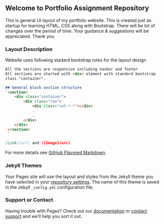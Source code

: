 ## Welcome to Portfolio Assignment Repository

This is general UI layout of my portfolio website.
This is created just as startup for learning HTML, CSS along with Bootstrap.
There will be lot of changes over the period of time. 
Your guidance & suggestions will be appreciated. Thank you

### Layout Description

Website uses following stadard bootstrap rules for the layout design
```markdown
All the sections are responsive including navbar and footer
All sections are started with <div> element with standard bootstrap 
class "container".  

## General block section structure
`<section>
    <div class="container">
        <div class="row">
            <div class="col-*-*"></div>
            .
            .
        </div>
    </div>
 </section>
 `

[Link](url) and ![Image](src)
```

For more details see [GitHub Flavored Markdown](https://guides.github.com/features/mastering-markdown/).

### Jekyll Themes

Your Pages site will use the layout and styles from the Jekyll theme you have selected in your [repository settings](https://github.com/malianurag/portfolio-assign/settings). The name of this theme is saved in the Jekyll `_config.yml` configuration file.

### Support or Contact

Having trouble with Pages? Check out our [documentation](https://help.github.com/categories/github-pages-basics/) or [contact support](https://github.com/contact) and we’ll help you sort it out.
